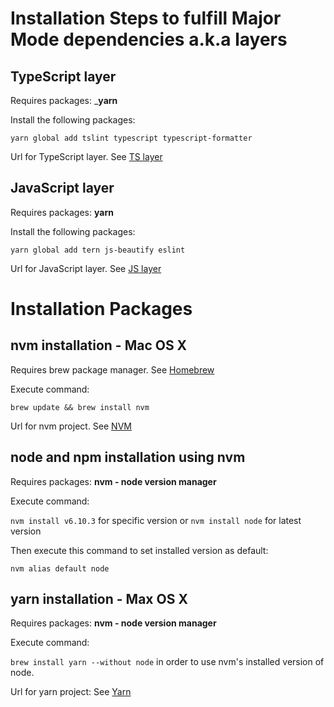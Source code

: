 # Installation Steps to fulfill Major Mode dependencies a.k.a layers


## TypeScript  layer

Requires packages: ___yarn__

Install the following packages:

`yarn global add tslint typescript typescript-formatter`

Url for TypeScript layer. See [TS layer](https://github.com/syl20bnr/spacemacs/tree/master/layers/%2Blang/typescript "TypeScriptLayer")

## JavaScript layer

Requires packages: __yarn__

Install the following packages:

`yarn global add tern js-beautify eslint`

Url for JavaScript layer. See [JS layer](https://github.com/syl20bnr/spacemacs/tree/master/layers/%2Blang/javascript "JavaScriptLayer")

# Installation Packages


## nvm installation - Mac OS X

Requires brew package manager. See [Homebrew](https://brew.sh/ "Homesite for Homebrew package manager") 

Execute command:

`brew update && brew install nvm`

Url for nvm project. See [NVM](https://github.com/creationix/nvm "Homesite for nvm node version manager") 

## node and npm installation using nvm

Requires packages: __nvm - node version manager__

Execute command:

`nvm install v6.10.3` for specific version or `nvm install node` for latest version 

Then execute this command to set installed version as default:

`nvm alias default node`

## yarn installation - Max OS X

Requires packages: __nvm - node version manager__

Execute command:

`brew install yarn --without node` in order to use nvm's installed version of node.

Url for yarn project: See [Yarn](https://yarnpkg.com/en/ "Homesite for Yarn package deps manager")

